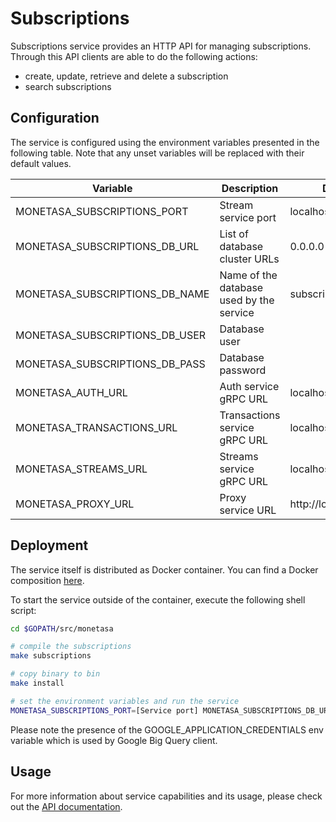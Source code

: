# Subscriptions

Subscriptions service provides an HTTP API for managing subscriptions.
Through this API clients are able to do the following
actions:

- create, update, retrieve and delete a subscription
- search subscriptions

## Configuration

The service is configured using the environment variables presented in the
following table. Note that any unset variables will be replaced with their
default values.

| Variable                       | Description                              | Default               |
|--------------------------------|------------------------------------------|-----------------------|
| MONETASA_SUBSCRIPTIONS_PORT    | Stream service port                      | localhost             |
| MONETASA_SUBSCRIPTIONS_DB_URL  | List of database cluster URLs            | 0.0.0.0               |
| MONETASA_SUBSCRIPTIONS_DB_NAME | Name of the database used by the service | subscriptions         |
| MONETASA_SUBSCRIPTIONS_DB_USER | Database user                            |                       |
| MONETASA_SUBSCRIPTIONS_DB_PASS | Database password                        |                       |
| MONETASA_AUTH_URL              | Auth service gRPC URL                    | localhost:8081        |
| MONETASA_TRANSACTIONS_URL      | Transactions service gRPC URL            | localhost:8081        |
| MONETASA_STREAMS_URL           | Streams service gRPC URL                 | localhost:8081        |
| MONETASA_PROXY_URL             | Proxy service URL                        | http://localhost:8080 |

## Deployment

The service itself is distributed as Docker container. You can find a Docker composition
[here](../docker/docker-compose.yml).

To start the service outside of the container, execute the following shell script:

```bash
cd $GOPATH/src/monetasa

# compile the subscriptions
make subscriptions

# copy binary to bin
make install

# set the environment variables and run the service
MONETASA_SUBSCRIPTIONS_PORT=[Service port] MONETASA_SUBSCRIPTIONS_DB_URL=[List of database cluster URLs] MONETASA_SUBSCRIPTIONS_DB_NAME=[Name of the database used by the service] MONETASA_SUBSCRIPTIONS_DB_USER=[Database user] MONETASA_SUBSCRIPTIONS_DB_PASS=[Database password] MONETASA_AUTH_URL=[Auth service gRPC URL] MONETASA_PROXY_URL=[Proxy service URL] GOOGLE_APPLICATION_CREDENTIALS=[Path to Google app credentials file] $GOBIN/monetasa-subscriptions
```

Please note the presence of the GOOGLE_APPLICATION_CREDENTIALS env variable which is used by Google Big Query client.

## Usage

For more information about service capabilities and its usage, please check out
the [API documentation](swagger.yml).

